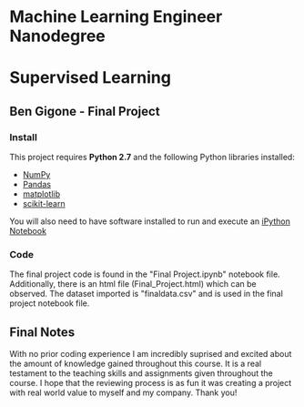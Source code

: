 # Machine Learning Engineer Nanodegree
# Supervised Learning
## Ben Gigone - Final Project

### Install

This project requires **Python 2.7** and the following Python libraries installed:

- [NumPy](http://www.numpy.org/)
- [Pandas](http://pandas.pydata.org)
- [matplotlib](http://matplotlib.org/)
- [scikit-learn](http://scikit-learn.org/stable/)

You will also need to have software installed to run and execute an [iPython Notebook](http://ipython.org/notebook.html)

### Code

The final project code is found in the "Final Project.ipynb" notebook file. Additionally, there is an html file (Final_Project.html) which can be observed. The dataset imported is "finaldata.csv" and is used in the final project notebook file.

## Final Notes

With no prior coding experience I am incredibly suprised and excited about the amount of knowledge gained throughout this course. It is a real testament to the teaching skills and assignments given throughout the course. I hope that the reviewing process is as fun it was creating a project with real world value to myself and my company. Thank you!